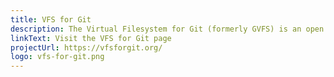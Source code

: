 ```yaml
---
title: VFS for Git
description: The Virtual Filesystem for Git (formerly GVFS) is an open source system that enables Git to operate at enterprise-scale
linkText: Visit the VFS for Git page
projectUrl: https://vfsforgit.org/
logo: vfs-for-git.png
---
```


